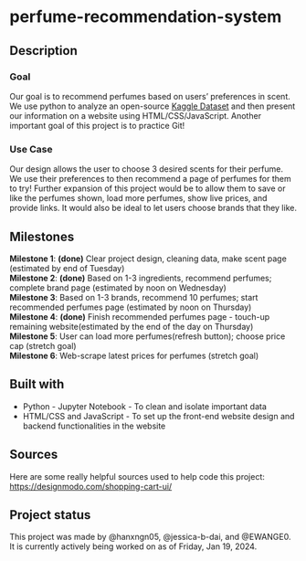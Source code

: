 # perfume-recommendation-system

## Description

### Goal
Our goal is to recommend perfumes based on users’ preferences in scent. We use python to analyze an open-source [Kaggle Dataset](https://www.kaggle.com/datasets/nandini1999/perfume-recommendation-dataset) and then present our information on a website using HTML/CSS/JavaScript. Another important goal of this project is to practice Git!
### Use Case
Our design allows the user to choose 3 desired scents for their perfume. We use their preferences to then recommend a page of perfumes for them to try! Further expansion of this project would be to allow them to save or like the perfumes shown, load more perfumes, show live prices, and provide links. It would also be ideal to let users choose brands that they like. 

## Milestones
**Milestone 1**: **(done)** Clear project design, cleaning data, make scent page (estimated by end of Tuesday)<br>
**Milestone 2**: **(done)** Based on 1-3 ingredients, recommend perfumes; complete brand page (estimated by noon on Wednesday)<br>
**Milestone 3**: Based on 1-3 brands, recommend 10 perfumes; start recommended perfumes page (estimated by noon on Thursday)<br>
**Milestone 4**: **(done)** Finish recommended perfumes page - touch-up remaining website(estimated by the end of the day on Thursday)<br>
**Milestone 5**: User can load more perfumes(refresh button); choose price cap (stretch goal)<br>
**Milestone 6**: Web-scrape latest prices for perfumes (stretch goal)<br>

## Built with
- Python - Jupyter Notebook - To clean and isolate important data
- HTML/CSS and JavaScript - To set up the front-end website design and backend functionalities in the website

## Sources
Here are some really helpful sources used to help code this project:
https://designmodo.com/shopping-cart-ui/

## Project status
This project was made by @hanxngn05, @jessica-b-dai, and @EWANGE0. It is currently actively being worked on as of Friday, Jan 19, 2024.
